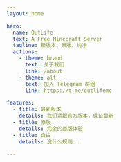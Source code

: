 ```yaml
---
layout: home

hero:
  name: OutLife
  text: A Free Minecraft Server
  tagline: 新版本、原版、纯净
  actions:
    - theme: brand
      text: 关于我们
      link: /about
    - theme: alt
      text: 加入 Telegram 群组
      link: https://t.me/outlifemc

features:
  - title: 最新版本
    details: 我们紧跟官方版本，保证最新
  - title: 原版
    details: 完全的原版体验
  - title: 自由
    details: 没什么规则...

---
```


<style>
.dark .VPHome {
  background-image: url(public/img/1.jpg);
}
.VPHome {
  background-image: url(public/img/4.jpg);
  background-repeat: no-repeat;
  background-position: center;
  background-attachment: fixed;
}
.VPHome::before {
  content: "";
  position: fixed;
  top: 0; left: 0; bottom: 0; right: 0;
  backdrop-filter: blur(5px);
}

:root {
  --vp-home-hero-name-color: transparent;
  --vp-home-hero-name-background: -webkit-linear-gradient(120deg, #bd34fe 30%, #41d1ff);
}
</style>
